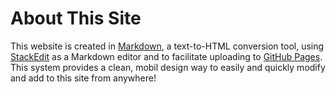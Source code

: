 # About This Site
This website is created in [Markdown](https://en.wikipedia.org/wiki/Markdown), a text-to-HTML conversion tool, using [StackEdit](https://stackedit.io/) as a Markdown editor and to facilitate uploading to [GitHub Pages](https://pages.github.com/). This system provides a clean, mobil design way to easily and quickly modify and add to this site from anywhere!
<!--stackedit_data:
eyJoaXN0b3J5IjpbNjU2NjcyOTgzXX0=
-->
